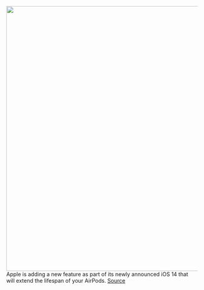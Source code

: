 <img src='https://cdn.vox-cdn.com/thumbor/-9Sb6XAJZ5dliqO8Xzj6yTjFr60=/0x0:2040x1360/1200x800/filters:focal(857x517:1183x843)/cdn.vox-cdn.com/uploads/chorus_image/image/66972749/akrales_190327_3315_0012.0.jpg' width='700px' /><br/>
Apple is adding a new feature as part of its newly announced iOS 14 that will extend the lifespan of your AirPods.
<a href='https://www.theverge.com/2020/6/23/21300942/apple-airpods-battery-life-cycles-ios-14-optimized-charging'> Source <a/>